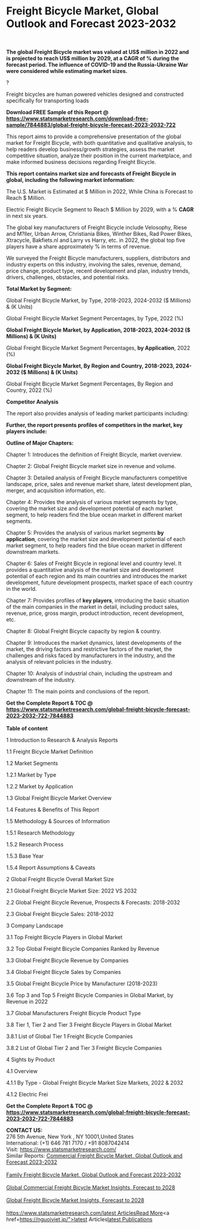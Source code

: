 <h1>Freight Bicycle Market, Global Outlook and Forecast 2023-2032</h1><br/><p><strong>The global Freight Bicycle market was valued at US$ million in 2022 and is projected to reach US$ million by 2029, at a <strong>CAGR</strong> of % during the forecast period. The influence of COVID-19 and the Russia-Ukraine War were considered while estimating market sizes.</strong></p><p>? </p><p>Freight bicycles are human powered vehicles designed and constructed specifically for transporting loads</p><p><strong>Download FREE Sample of this Report @ <a href="https://www.statsmarketresearch.com/download-free-sample/7844883/global-freight-bicycle-forecast-2023-2032-722">https://www.statsmarketresearch.com/download-free-sample/7844883/global-freight-bicycle-forecast-2023-2032-722</a></strong></p><p>This report aims to provide a comprehensive presentation of the global market for Freight Bicycle, with both quantitative and qualitative analysis, to help readers develop business/growth strategies, assess the market competitive situation, analyze their position in the current marketplace, and make informed business decisions regarding Freight Bicycle.</p><p><strong>This report contains market size and forecasts of Freight Bicycle in global, including the following market information:</strong></p><p>The U.S. Market is Estimated at $ Million in 2022, While China is Forecast to Reach $ Million.</p><p>Electric Freight Bicycle Segment to Reach $ Million by 2029, with a % <strong>CAGR</strong> in next six years.</p><p>The global key manufacturers of Freight Bicycle include Velosophy, Riese and M?ller, Urban Arrow, Christiania Bikes, Winther Bikes, Rad Power Bikes, Xtracycle, Bakfiets.nl and Larry vs Harry, etc. in 2022, the global top five players have a share approximately % in terms of revenue.</p><p>We surveyed the Freight Bicycle manufacturers, suppliers, distributors and industry experts on this industry, involving the sales, revenue, demand, price change, product type, recent development and plan, industry trends, drivers, challenges, obstacles, and potential risks.</p><p><strong>Total Market by Segment:</strong></p><p>Global Freight Bicycle Market, by Type, 2018-2023, 2024-2032 ($ Millions) & (K Units)</p><p>Global Freight Bicycle Market Segment Percentages, by Type, 2022 (%)</p><p><strong>Global Freight Bicycle Market, <strong>by Application</strong>, 2018-2023, 2024-2032 ($ Millions) & (K Units)</strong></p><p>Global Freight Bicycle Market Segment Percentages, <strong>by Application</strong>, 2022 (%)</p><p><strong>Global Freight Bicycle Market, By Region and Country, 2018-2023, 2024-2032 ($ Millions) & (K Units)</strong></p><p>Global Freight Bicycle Market Segment Percentages, By Region and Country, 2022 (%)</p><p><strong>Competitor Analysis</strong></p><p>The report also provides analysis of leading market participants including:</p><p><strong>Further, the report presents profiles of competitors in the market, <strong>key players</strong> include:</strong></p><p><strong>Outline of Major Chapters:</strong></p><p>Chapter 1: Introduces the definition of Freight Bicycle, market overview.</p><p>Chapter 2: Global Freight Bicycle market size in revenue and volume.</p><p>Chapter 3: Detailed analysis of Freight Bicycle manufacturers competitive landscape, price, sales and revenue market share, latest development plan, merger, and acquisition information, etc.</p><p>Chapter 4: Provides the analysis of various market segments by type, covering the market size and development potential of each market segment, to help readers find the blue ocean market in different market segments.</p><p>Chapter 5: Provides the analysis of various market segments <strong>by application</strong>, covering the market size and development potential of each market segment, to help readers find the blue ocean market in different downstream markets.</p><p>Chapter 6: Sales of Freight Bicycle in regional level and country level. It provides a quantitative analysis of the market size and development potential of each region and its main countries and introduces the market development, future development prospects, market space of each country in the world.</p><p>Chapter 7: Provides profiles of <strong>key players</strong>, introducing the basic situation of the main companies in the market in detail, including product sales, revenue, price, gross margin, product introduction, recent development, etc.</p><p>Chapter 8: Global Freight Bicycle capacity by region & country.</p><p>Chapter 9: Introduces the market dynamics, latest developments of the market, the driving factors and restrictive factors of the market, the challenges and risks faced by manufacturers in the industry, and the analysis of relevant policies in the industry.</p><p>Chapter 10: Analysis of industrial chain, including the upstream and downstream of the industry.</p><p>Chapter 11: The main points and conclusions of the report.</p><div><b>Get the Complete Report & TOC @ <a href="https://www.statsmarketresearch.com/global-freight-bicycle-forecast-2023-2032-722-7844883">https://www.statsmarketresearch.com/global-freight-bicycle-forecast-2023-2032-722-7844883</a></b></div><br><b>Table of content</b><p>1 Introduction to Research & Analysis Reports<br />
 
  1.1 Freight Bicycle Market Definition<br />
 
  1.2 Market Segments<br />
 
  1.2.1 Market by Type<br />
 
  1.2.2 Market by Application<br />
 
  1.3 Global Freight Bicycle Market Overview<br />
 
  1.4 Features & Benefits of This Report<br />
 
  1.5 Methodology & Sources of Information<br />
 
  1.5.1 Research Methodology<br />
 
  1.5.2 Research Process<br />
 
  1.5.3 Base Year<br />
 
  1.5.4 Report Assumptions & Caveats<br />
 
 2 Global Freight Bicycle Overall Market Size<br />
 
  2.1 Global Freight Bicycle Market Size: 2022 VS 2032<br />
 
  2.2 Global Freight Bicycle Revenue, Prospects & Forecasts: 2018-2032<br />
 
  2.3 Global Freight Bicycle Sales: 2018-2032<br />
 
 3 Company Landscape<br />
 
  3.1 Top Freight Bicycle Players in Global Market<br />
 
  3.2 Top Global Freight Bicycle Companies Ranked by Revenue<br />
 
  3.3 Global Freight Bicycle Revenue by Companies<br />
 
  3.4 Global Freight Bicycle Sales by Companies<br />
 
  3.5 Global Freight Bicycle Price by Manufacturer (2018-2023)<br />
 
  3.6 Top 3 and Top 5 Freight Bicycle Companies in Global Market, by Revenue in 2022<br />
 
  3.7 Global Manufacturers Freight Bicycle Product Type<br />
 
  3.8 Tier 1, Tier 2 and Tier 3 Freight Bicycle Players in Global Market<br />
 
  3.8.1 List of Global Tier 1 Freight Bicycle Companies<br />
 
  3.8.2 List of Global Tier 2 and Tier 3 Freight Bicycle Companies<br />
 
 4 Sights by Product<br />
 
  4.1 Overview<br />
 
  4.1.1 By Type - Global Freight Bicycle Market Size Markets, 2022 & 2032<br />
 
  4.1.2 Electric Frei<br><div><b>Get the Complete Report & TOC @ <a href="https://www.statsmarketresearch.com/global-freight-bicycle-forecast-2023-2032-722-7844883">https://www.statsmarketresearch.com/global-freight-bicycle-forecast-2023-2032-722-7844883</a></b></div></p> <b>CONTACT US:</b><br>276 5th Avenue, New York , NY 10001,United States<br>International: (+1) 646 781 7170 / +91 8087042414<br>Visit: <a href="https://www.statsmarketresearch.com/">https://www.statsmarketresearch.com/</a><br>Similar Reports: <a href="https://www.statsmarketresearch.com/global-freight-bicycle-forecast-2023-2032-722-7844883">Commercial Freight Bicycle Market, Global Outlook and Forecast 2023-2032</a><br/><br/><a href="https://www.statsmarketresearch.com/global-freight-bicycle-forecast-2023-2032-722-7844883">Family Freight Bicycle Market, Global Outlook and Forecast 2023-2032</a><br/><br/><a href="https://www.statsmarketresearch.com/global-freight-bicycle-forecast-2023-2032-722-7844883">Global Commercial Freight Bicycle Market Insights, Forecast to 2028</a><br/><br/><a href="https://www.statsmarketresearch.com/global-freight-bicycle-forecast-2023-2032-722-7844883">Global Freight Bicycle Market Insights, Forecast to 2028</a><br/><br/><a href="https://gyeongbokgung.com">https://www.statsmarketresearch.com/</a><a href="https://hallyeomaritime.com">latest Articles</a><a href="https://jingwansa.com">Read More</a><a href=https://nguoiviet.jp/">latest Articles</a><a href="https://www.intelmarketresearch.com/">latest Publications</a>